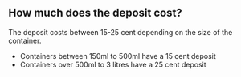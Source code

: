 ##  How much does the deposit cost?

The deposit costs between 15-25 cent depending on the size of the container.

  * Containers between 150ml to 500ml have a 15 cent deposit 
  * Containers over 500ml to 3 litres have a 25 cent deposit 
